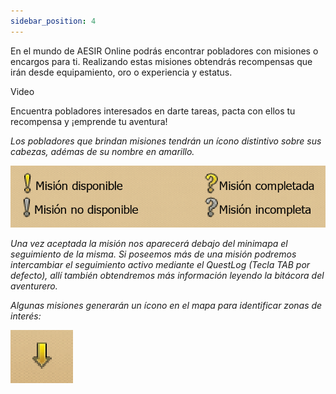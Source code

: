 ```yaml
---
sidebar_position: 4
---
```


En el mundo de AESIR Online podrás encontrar pobladores con misiones o encargos para ti. Realizando estas misiones obtendrás recompensas que irán desde equipamiento, oro o experiencia y estatus.

Video

Encuentra pobladores interesados en darte tareas, pacta con ellos tu recompensa y ¡emprende tu aventura!

*Los pobladores que brindan misiones tendrán un ícono distintivo sobre sus cabezas, adémas de su nombre en amarillo.*

![Signos Misiones](/interactions/misions/misions_signs.png)

*Una vez aceptada la misión nos aparecerá debajo del minimapa el seguimiento de la misma.*
*Si poseemos más de una misión podremos intercambiar el seguimiento activo mediante el QuestLog (Tecla TAB por defecto), allí también obtendremos más información leyendo la bitácora del aventurero.*


*Algunas misiones generarán un ícono en el mapa para identificar zonas de interés:*

![Flecha Misiones](/interactions/misions/misions_arrow.png)

